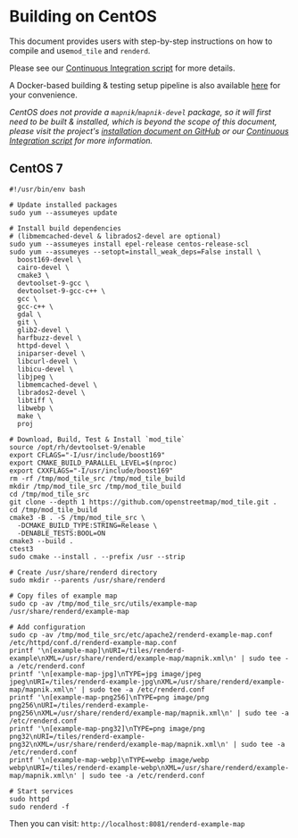 # Building on CentOS

This document provides users with step-by-step instructions on how to compile and use`mod_tile` and `renderd`.

Please see our [Continuous Integration script](/.github/workflows/build-and-test.yml) for more details.

A Docker-based building & testing setup pipeline is also available [here](/docker) for your convenience.

_CentOS does not provide a `mapnik`/`mapnik-devel` package, so it will first need to be built & installed, which is beyond the scope of this document, please visit the project's [installation document on GitHub](https://github.com/mapnik/mapnik/blob/master/INSTALL.md) or our [Continuous Integration script](/.github/actions/dependencies/build-and-install/mapnik/action.yml) for more information._

## CentOS 7

```shell
#!/usr/bin/env bash

# Update installed packages
sudo yum --assumeyes update

# Install build dependencies
# (libmemcached-devel & librados2-devel are optional)
sudo yum --assumeyes install epel-release centos-release-scl
sudo yum --assumeyes --setopt=install_weak_deps=False install \
  boost169-devel \
  cairo-devel \
  cmake3 \
  devtoolset-9-gcc \
  devtoolset-9-gcc-c++ \
  gcc \
  gcc-c++ \
  gdal \
  git \
  glib2-devel \
  harfbuzz-devel \
  httpd-devel \
  iniparser-devel \
  libcurl-devel \
  libicu-devel \
  libjpeg \
  libmemcached-devel \
  librados2-devel \
  libtiff \
  libwebp \
  make \
  proj

# Download, Build, Test & Install `mod_tile`
source /opt/rh/devtoolset-9/enable
export CFLAGS="-I/usr/include/boost169"
export CMAKE_BUILD_PARALLEL_LEVEL=$(nproc)
export CXXFLAGS="-I/usr/include/boost169"
rm -rf /tmp/mod_tile_src /tmp/mod_tile_build
mkdir /tmp/mod_tile_src /tmp/mod_tile_build
cd /tmp/mod_tile_src
git clone --depth 1 https://github.com/openstreetmap/mod_tile.git .
cd /tmp/mod_tile_build
cmake3 -B . -S /tmp/mod_tile_src \
  -DCMAKE_BUILD_TYPE:STRING=Release \
  -DENABLE_TESTS:BOOL=ON
cmake3 --build .
ctest3
sudo cmake --install . --prefix /usr --strip

# Create /usr/share/renderd directory
sudo mkdir --parents /usr/share/renderd

# Copy files of example map
sudo cp -av /tmp/mod_tile_src/utils/example-map /usr/share/renderd/example-map

# Add configuration
sudo cp -av /tmp/mod_tile_src/etc/apache2/renderd-example-map.conf /etc/httpd/conf.d/renderd-example-map.conf
printf '\n[example-map]\nURI=/tiles/renderd-example\nXML=/usr/share/renderd/example-map/mapnik.xml\n' | sudo tee -a /etc/renderd.conf
printf '\n[example-map-jpg]\nTYPE=jpg image/jpeg jpeg\nURI=/tiles/renderd-example-jpg\nXML=/usr/share/renderd/example-map/mapnik.xml\n' | sudo tee -a /etc/renderd.conf
printf '\n[example-map-png256]\nTYPE=png image/png png256\nURI=/tiles/renderd-example-png256\nXML=/usr/share/renderd/example-map/mapnik.xml\n' | sudo tee -a /etc/renderd.conf
printf '\n[example-map-png32]\nTYPE=png image/png png32\nURI=/tiles/renderd-example-png32\nXML=/usr/share/renderd/example-map/mapnik.xml\n' | sudo tee -a /etc/renderd.conf
printf '\n[example-map-webp]\nTYPE=webp image/webp webp\nURI=/tiles/renderd-example-webp\nXML=/usr/share/renderd/example-map/mapnik.xml\n' | sudo tee -a /etc/renderd.conf

# Start services
sudo httpd
sudo renderd -f
```

Then you can visit: `http://localhost:8081/renderd-example-map`
